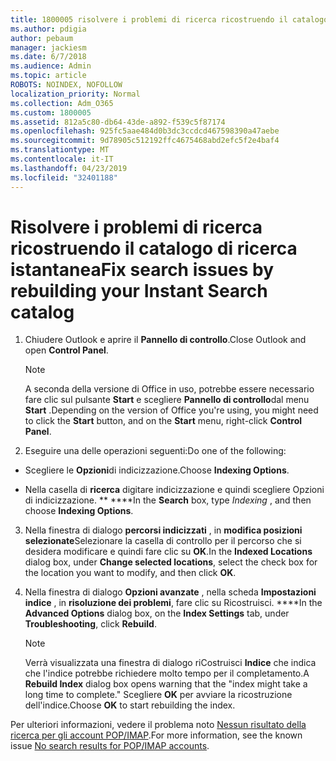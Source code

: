 ```yaml
---
title: 1800005 risolvere i problemi di ricerca ricostruendo il catalogo di ricerca istantanea
ms.author: pdigia
author: pebaum
manager: jackiesm
ms.date: 6/7/2018
ms.audience: Admin
ms.topic: article
ROBOTS: NOINDEX, NOFOLLOW
localization_priority: Normal
ms.collection: Adm_O365
ms.custom: 1800005
ms.assetid: 812a5c80-db64-43de-a892-f539c5f87174
ms.openlocfilehash: 925fc5aae484d0b3dc3ccdcd467598390a47aebe
ms.sourcegitcommit: 9d78905c512192ffc4675468abd2efc5f2e4baf4
ms.translationtype: MT
ms.contentlocale: it-IT
ms.lasthandoff: 04/23/2019
ms.locfileid: "32401188"
---
```

# <a name="fix-search-issues-by-rebuilding-your-instant-search-catalog"></a><span data-ttu-id="3116f-102">Risolvere i problemi di ricerca ricostruendo il catalogo di ricerca istantanea</span><span class="sxs-lookup"><span data-stu-id="3116f-102">Fix search issues by rebuilding your Instant Search catalog</span></span>

1. <span data-ttu-id="3116f-103">Chiudere Outlook e aprire il **Pannello di controllo**.</span><span class="sxs-lookup"><span data-stu-id="3116f-103">Close Outlook and open **Control Panel**.</span></span>
    
    > [!NOTE]
    > <span data-ttu-id="3116f-104">A seconda della versione di Office in uso, potrebbe essere necessario fare clic sul pulsante **Start** e scegliere **Pannello di controllo**dal menu **Start** .</span><span class="sxs-lookup"><span data-stu-id="3116f-104">Depending on the version of Office you're using, you might need to click the **Start** button, and on the **Start** menu, right-click **Control Panel**.</span></span> 
  
2. <span data-ttu-id="3116f-105">Eseguire una delle operazioni seguenti:</span><span class="sxs-lookup"><span data-stu-id="3116f-105">Do one of the following:</span></span>
    
  - <span data-ttu-id="3116f-106">Scegliere le **Opzioni**di indicizzazione.</span><span class="sxs-lookup"><span data-stu-id="3116f-106">Choose **Indexing Options**.</span></span>
    
  - <span data-ttu-id="3116f-107">Nella casella di **ricerca** digitare indicizzazione e quindi scegliere Opzioni di indicizzazione. \*\* \*\*\*\*</span><span class="sxs-lookup"><span data-stu-id="3116f-107">In the **Search** box, type  *Indexing*  , and then choose **Indexing Options**.</span></span>
    
3. <span data-ttu-id="3116f-108">Nella finestra di dialogo **percorsi indicizzati** , in **modifica posizioni selezionate**Selezionare la casella di controllo per il percorso che si desidera modificare e quindi fare clic su **OK**.</span><span class="sxs-lookup"><span data-stu-id="3116f-108">In the **Indexed Locations** dialog box, under **Change selected locations**, select the check box for the location you want to modify, and then click **OK**.</span></span>
    
4. <span data-ttu-id="3116f-109">Nella finestra di dialogo **Opzioni avanzate** , nella scheda **Impostazioni indice** , in **risoluzione dei problemi**, fare clic su Ricostruisci. \*\*\*\*</span><span class="sxs-lookup"><span data-stu-id="3116f-109">In the **Advanced Options** dialog box, on the **Index Settings** tab, under **Troubleshooting**, click **Rebuild**.</span></span>
    
    > [!NOTE]
    > <span data-ttu-id="3116f-110">Verrà visualizzata una finestra di dialogo riCostruisci **Indice** che indica che l'indice potrebbe richiedere molto tempo per il completamento.</span><span class="sxs-lookup"><span data-stu-id="3116f-110">A **Rebuild Index** dialog box opens warning that the "index might take a long time to complete."</span></span> <span data-ttu-id="3116f-111">Scegliere **OK** per avviare la ricostruzione dell'indice.</span><span class="sxs-lookup"><span data-stu-id="3116f-111">Choose **OK** to start rebuilding the index.</span></span> 
  
<span data-ttu-id="3116f-112">Per ulteriori informazioni, vedere il problema noto [Nessun risultato della ricerca per gli account POP/IMAP](https://support.office.com/article/51c9d2c7-a3db-4358-afdf-50d3a9e57039.aspx).</span><span class="sxs-lookup"><span data-stu-id="3116f-112">For more information, see the known issue [No search results for POP/IMAP accounts](https://support.office.com/article/51c9d2c7-a3db-4358-afdf-50d3a9e57039.aspx).</span></span>
  

